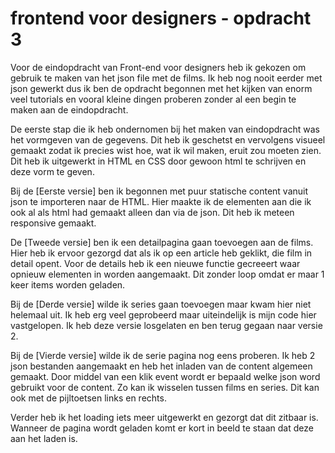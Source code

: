 # frontend voor designers - opdracht 3

Voor de eindopdracht van Front-end voor designers heb ik gekozen om gebruik te maken van het json file met de films. Ik heb nog nooit eerder met json gewerkt dus ik ben de opdracht begonnen met het kijken van enorm veel tutorials en vooral kleine dingen proberen zonder al een begin te maken aan de eindopdracht.

De eerste stap die ik heb ondernomen bij het maken van eindopdracht was het vormgeven van de gegevens. Dit heb ik geschetst en vervolgens visueel gemaakt zodat ik precies wist hoe, wat ik wil maken, eruit zou moeten zien. Dit heb ik uitgewerkt in HTML en CSS door gewoon html te schrijven en deze vorm te geven.

Bij de [Eerste versie] ben ik begonnen met puur statische content vanuit json te importeren naar de HTML. Hier maakte ik de elementen aan die ik ook al als html had gemaakt alleen dan via de json. Dit heb ik meteen responsive gemaakt.

De [Tweede versie] ben ik een detailpagina gaan toevoegen aan de films. Hier heb ik ervoor gezorgd dat als ik op een article heb geklikt, die film in detail opent. Voor de details heb ik een nieuwe functie gecreeert waar opnieuw elementen in worden aangemaakt. Dit zonder loop omdat er maar 1 keer items worden geladen.


Bij de [Derde versie] wilde ik series gaan toevoegen maar kwam hier niet helemaal uit. Ik heb erg veel geprobeerd maar uiteindelijk is mijn code hier vastgelopen. Ik heb deze versie losgelaten en ben terug gegaan naar versie 2.

Bij de [Vierde versie] wilde ik de serie pagina nog eens proberen. Ik heb 2 json bestanden aangemaakt en heb het inladen van de content algemeen gemaakt. Door middel van een klik event wordt er bepaald welke json word gebruikt voor de content. Zo kan ik wisselen tussen films en series. Dit kan ook met de pijltoetsen links en rechts.

Verder heb ik het loading iets meer uitgewerkt en gezorgt dat dit zitbaar is. Wanneer de pagina wordt geladen komt er kort in beeld te staan dat deze aan het laden is.
